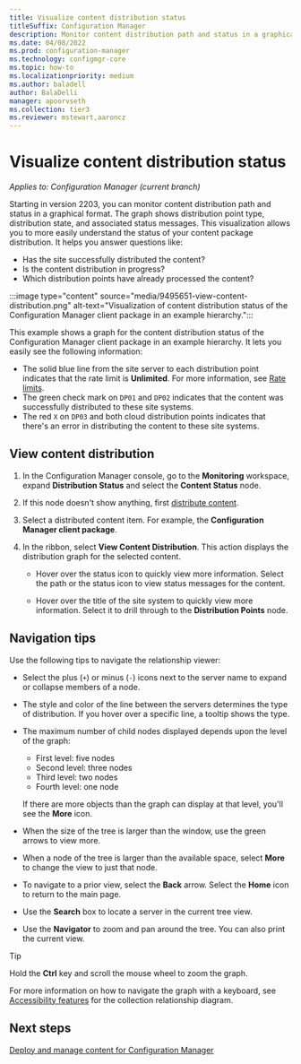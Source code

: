 ```yaml
---
title: Visualize content distribution status
titleSuffix: Configuration Manager
description: Monitor content distribution path and status in a graphical format, to help you more easily understand the status of your content package distribution.
ms.date: 04/08/2022
ms.prod: configuration-manager
ms.technology: configmgr-core
ms.topic: how-to
ms.localizationpriority: medium
ms.author: baladell 
author: BalaDelli
manager: apoorvseth
ms.collection: tier3
ms.reviewer: mstewart,aaroncz 
---
```


# Visualize content distribution status

*Applies to: Configuration Manager (current branch)*

<!--9495651-->

Starting in version 2203, you can monitor content distribution path and status in a graphical format. The graph shows distribution point type, distribution state, and associated status messages. This visualization allows you to more easily understand the status of your content package distribution. It helps you answer questions like:

- Has the site successfully distributed the content?
- Is the content distribution in progress?
- Which distribution points have already processed the content?

:::image type="content" source="media/9495651-view-content-distribution.png" alt-text="Visualization of content distribution status of the Configuration Manager client package in an example hierarchy.":::

This example shows a graph for the content distribution status of the Configuration Manager client package in an example hierarchy. It lets you easily see the following information:

- The solid blue line from the site server to each distribution point indicates that the rate limit is **Unlimited**. For more information, see [Rate limits](install-and-configure-distribution-points.md#bkmk_config-rate).
- The green check mark on `DP01` and `DP02` indicates that the content was successfully distributed to these site systems.
- The red `X` on `DP03` and both cloud distribution points indicates that there's an error in distributing the content to these site systems.

## View content distribution

1. In the Configuration Manager console, go to the **Monitoring** workspace, expand **Distribution Status** and select the **Content Status** node.

1. If this node doesn't show anything, first [distribute content](deploy-and-manage-content.md#bkmk_distribute).

1. Select a distributed content item. For example, the **Configuration Manager client package**.

1. In the ribbon, select **View Content Distribution**. This action displays the distribution graph for the selected content.

    - Hover over the status icon to quickly view more information. Select the path or the status icon to view status messages for the content.

    - Hover over the title of the site system to quickly view more information. Select it to drill through to the **Distribution Points** node.

## Navigation tips

Use the following tips to navigate the relationship viewer:

- Select the plus (`+`) or minus (`-`) icons next to the server name to expand or collapse members of a node.

- The style and color of the line between the servers determines the type of distribution. If you hover over a specific line, a tooltip shows the type.

- The maximum number of child nodes displayed depends upon the level of the graph:
  - First level: five nodes
  - Second level: three nodes
  - Third level: two nodes
  - Fourth level: one node

  If there are more objects than the graph can display at that level, you'll see the **More** icon.

- When the size of the tree is larger than the window, use the green arrows to view more.

- When a node of the tree is larger than the available space, select **More** to change the view to just that node.

- To navigate to a prior view, select the **Back** arrow. Select the **Home** icon to return to the main page.

- Use the **Search** box to locate a server in the current tree view.

- Use the **Navigator** to zoom and pan around the tree. You can also print the current view.

> [!TIP]
> Hold the **Ctrl** key and scroll the mouse wheel to zoom the graph.

For more information on how to navigate the graph with a keyboard, see [Accessibility features](../../../understand/accessibility-features.md#collection-relationship-diagram-shortcuts) for the collection relationship diagram.

## Next steps

[Deploy and manage content for Configuration Manager](deploy-and-manage-content.md)
